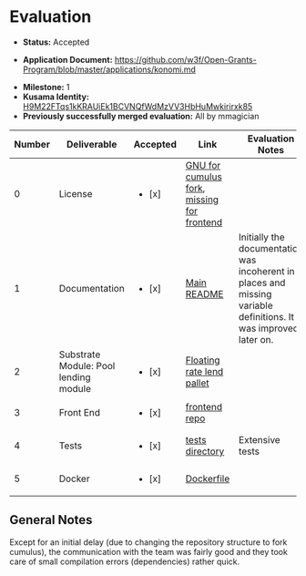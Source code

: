 # Evaluation

* **Status:** Accepted
- **Application Document:** https://github.com/w3f/Open-Grants-Program/blob/master/applications/konomi.md
* **Milestone:** 1
* **Kusama Identity:** [H9M22FTqs1kKRAUiEk1BCVNQfWdMzVV3HbHuMwkirirxk85](https://polkascan.io/pre/kusama/account/H9M22FTqs1kKRAUiEk1BCVNQfWdMzVV3HbHuMwkirirxk85)
* **Previously successfully merged evaluation:** All by mmagician

| Number | Deliverable                           | Accepted               | Link                                                                                                                               | Evaluation Notes                                                                                                 |
|--------|---------------------------------------|------------------------|------------------------------------------------------------------------------------------------------------------------------------|------------------------------------------------------------------------------------------------------------------|
|      0 | License                               | <ul><li>[x] </li></ul> | [GNU for cumulus fork](https://github.com/konomi-network/cumulus/blob/develop/LICENSE), [missing for frontend]()                   |                                                                                                                  |
|      1 | Documentation                         | <ul><li>[x] </li></ul> | [Main README](https://github.com/konomi-network/cumulus/blob/develop/README.md)                                                    | Initially the documentation was incoherent in places and missing variable definitions. It was improved later on. |
|      2 | Substrate Module: Pool lending module | <ul><li>[x] </li></ul> | [Floating rate lend pallet](https://github.com/konomi-network/cumulus/tree/develop/polkadot-parachains/pallets/floating-rate-lend) |                                                                                                                  |
|      3 | Front End                             | <ul><li>[x] </li></ul> | [frontend repo](https://github.com/konomi-network/lending-demo)                                                                    |                                                                                                                  |
|      4 | Tests                                 | <ul><li>[x] </li></ul> | [tests directory](https://github.com/konomi-network/cumulus/tree/develop/polkadot-parachains/pallets/floating-rate-lend/src/tests) | Extensive tests                                                                                                  |
|      5 | Docker                                | <ul><li>[x] </li></ul> | [Dockerfile](https://github.com/konomi-network/cumulus/blob/develop/Dockerfile)                                                    |                                                                                                                  |

## General Notes

Except for an initial delay (due to changing the repository structure to fork cumulus), the communication with the team was fairly good and they took care of small compilation errors (dependencies) rather quick.
